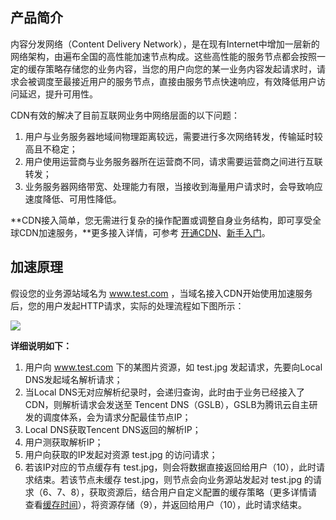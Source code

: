 ## 产品简介
内容分发网络（Content Delivery Network），是在现有Internet中增加一层新的网络架构，由遍布全国的高性能加速节点构成。这些高性能的服务节点都会按照一定的缓存策略存储您的业务内容，当您的用户向您的某一业务内容发起请求时，请求会被调度至最接近用户的服务节点，直接由服务节点快速响应，有效降低用户访问延迟，提升可用性。

CDN有效的解决了目前互联网业务中网络层面的以下问题：
1. 用户与业务服务器地域间物理距离较远，需要进行多次网络转发，传输延时较高且不稳定；
2.	用户使用运营商与业务服务器所在运营商不同，请求需要运营商之间进行互联转发；
3.	业务服务器网络带宽、处理能力有限，当接收到海量用户请求时，会导致响应速度降低、可用性降低。

**CDN接入简单，您无需进行复杂的操作配置或调整自身业务结构，即可享受全球CDN加速服务，**更多接入详情，可参考 [开通CDN]()、[新手入门]()。


## 加速原理
假设您的业务源站域名为 www.test.com ，当域名接入CDN开始使用加速服务后，您的用户发起HTTP请求，实际的处理流程如下图所示：

![](https://mccdn.qcloud.com/static/img/0a742e14f50c6c131502462c1c5360d6/image.png)

**详细说明如下：**

1. 用户向 www.test.com 下的某图片资源，如 test.jpg 发起请求，先要向Local DNS发起域名解析请求；
2. 当Local DNS无对应解析纪录时，会递归查询，此时由于业务已经接入了CDN，则解析请求会发送至 Tencent DNS（GSLB），GSLB为腾讯云自主研发的调度体系，会为请求分配最佳节点IP；
3. Local DNS获取Tencent DNS返回的解析IP；
4. 用户测获取解析IP；
5. 用户向获取的IP发起对资源  test.jpg 的访问请求；
6. 若该IP对应的节点缓存有  test.jpg，则会将数据直接返回给用户（10），此时请求结束。若该节点未缓存  test.jpg，则节点会向业务源站发起对  test.jpg 的请求（6、7、8），获取资源后，结合用户自定义配置的缓存策略（更多详情请查看[缓存时间]()），将资源存储（9），并返回给用户（10），此时请求结束。

